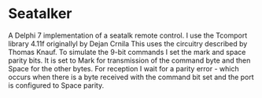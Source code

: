 # Seatalker
A Delphi 7 implementation of a seatalk remote control.  I use the Tcomport library 4.11f originallyl by  Dejan Crnila
This uses the circuitry described by Thomas Knauf.
To simulate the 9-bit commands I set the mark and space parity bits.  It is set to Mark for transmission of the command byte and then Space for the other bytes.
For reception I wait for a parity error - which occurs when there is a byte received with the command bit set and the port is configured to Space parity.
